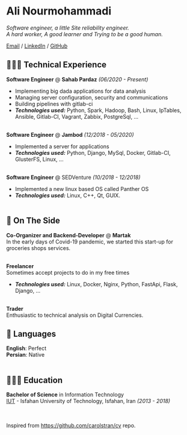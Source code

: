 # Ali Nourmohammadi

_Software engineer, a little Site reliability engineer._<br>
_A hard worker, A good learner and Trying to be a good human._<br>

[Email](mailto:nourmohammadialin@gmail.com) / [LinkedIn](https://www.linkedin.com/in/ali-nourmohammadi-4b127290/) / [GitHub](https://github.com/n01-1/) 

## 👩🏼‍💻 Technical Experience

**Software Engineer** @ **Sahab Pardaz** _(06/2020 - Present)_ <br>
  - Implementing big dada applications for data analysis
  - Managing server configuration, security and communications
  - Building pipelines with gitlab-ci
  - **_Technologies used:_** Python, Spark, Hadoop, Bash, Linux, IpTables, Ansible, Gitlab-CI, Vagrant, Zabbix, PostgreSql, ...
<br><br>

**Software Engineer** @ **Jambod** _(12/2018 - 05/2020)_ <br>
  - Implemented a server for applications
  - **_Technologies used:_** Python, Django, MySql, Docker, Gitlab-CI, GlusterFS, Linux, ...
<br><br>

**Software Engineer** @ SEDVenture _(10/2018 - 12/2018)_ <br>
  - Implemented a new linux based OS called Panther OS
  - **_Technologies used:_** Linux, C++, Qt, GUIX.
    <br><br>

## 📌 On The Side

**Co-Organizer and Backend-Developer** @ **Martak** <br>
In the early days of Covid-19 pandemic, we started this start-up for groceries shops services.
  <br><br>

**Freelancer** <br>
Sometimes accept projects to do in my free times
- **_Technologies used:_** Linux, Docker, Nginx, Python, FastApi, Flask, Django, ...
  <br><br>
  
 **Trader** <br>
 Enthusiastic to technical analysis on Digital Currencies. 
  
## 💬 Languages

**English**: Perfect<br>
**Persian**: Native
<br><br>

## 👩🏼‍🎓 Education

**Bachelor of Science** in Information Technology<br>
[IUT](http://english.iut.ac.ir/) - Isfahan University of Technology, Isfahan, Iran _(2013 - 2018)_

<br><br>
Inspired from https://github.com/carolstran/cv repo.
